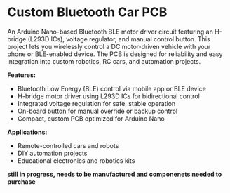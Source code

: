 
# Custom Bluetooth Car PCB

An Arduino Nano-based Bluetooth BLE motor driver circuit featuring an H-bridge (L293D ICs), voltage regulator, and manual control button. This project lets you wirelessly control a DC motor-driven vehicle with your phone or BLE-enabled device. The PCB is designed for reliability and easy integration into custom robotics, RC cars, and automation projects.

**Features:**
- Bluetooth Low Energy (BLE) control via mobile app or BLE device
- H-bridge motor driver using L293D ICs for bidirectional control
- Integrated voltage regulation for safe, stable operation
- On-board button for manual override or backup control
- Compact, custom PCB optimized for Arduino Nano

**Applications:**
- Remote-controlled cars and robots
- DIY automation projects
- Educational electronics and robotics kits


**still in progress, needs to be manufactured and componenets needed to purchase**
